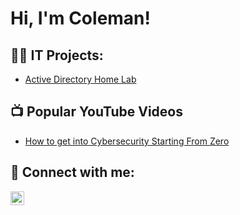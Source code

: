 <h1>Hi, I'm Coleman! 
<h2>👨‍💻 IT Projects:</h2>


  - [Active Directory Home Lab](https://github.com/joshmadakor1/AD_PS)
 

<h2>📺 Popular YouTube Videos</h2>

- [How to get into Cybersecurity Starting From Zero](https://www.youtube.com/watch?v=a83ASGn_V_s)

<h2> 🤳 Connect with me:</h2>

[<img align="left" alt="JoshMadakor | LinkedIn" width="22px" src="https://cdn.jsdelivr.net/npm/simple-icons@v3/icons/linkedin.svg" />][linkedin]

[linkedin]: https://linkedin.com/in/coleman-gardiner-0724a82b4
